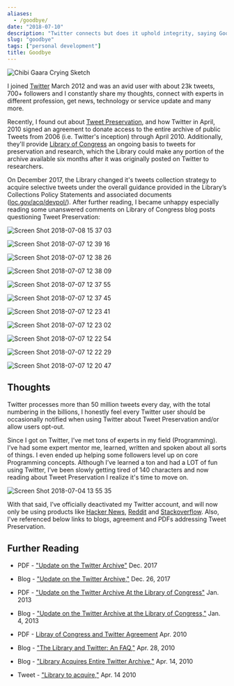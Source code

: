 ```yaml
---
aliases:
  - /goodbye/
date: "2018-07-10"
description: "Twitter connects but does it uphold integrity, saying Goodbye"
slug: "goodbye"
tags: ["personal development"]
title: Goodbye
---
```



![Chibi Gaara Crying Sketch][]


I joined [Twitter][] March 2012 and was an avid user with about 23k tweets, 700+ followers and I constantly share my thoughts, connect with experts in different profession, get news, technology or service update and many more.

Recently, I found out about [Tweet Preservation][], and how Twitter in April, 2010 signed an agreement to donate access to the entire archive of public Tweets from 2006 (i.e. Twitter's inception) through April 2010. Additionally, they'll provide [Library of Congress] an ongoing basis to tweets for preservation and research, which the Library could make any portion of the archive available six months after it was originally posted on Twitter to researchers.

On December 2017, the Library changed it's tweets collection strategy to acquire selective tweets under the overall guidance provided in the Library’s Collections Policy Statements and associated documents ([loc.gov/acq/devpol/][]). After further reading, I became unhappy especially reading some unanswered comments on Library of Congress blog posts questioning Tweet Preservation:


![Screen Shot 2018-07-08 15 37 03][]

![Screen Shot 2018-07-07 12 39 16][]

![Screen Shot 2018-07-07 12 38 26][]

![Screen Shot 2018-07-07 12 38 09][]

![Screen Shot 2018-07-07 12 37 55][]

![Screen Shot 2018-07-07 12 37 45][]

![Screen Shot 2018-07-07 12 23 41][]

![Screen Shot 2018-07-07 12 23 02][]

![Screen Shot 2018-07-07 12 22 54][]

![Screen Shot 2018-07-07 12 22 29][]

![Screen Shot 2018-07-07 12 20 47][]


## Thoughts

Twitter processes more than 50 million tweets every day, with the total numbering in the billions, I honestly feel every Twitter user should be occasionally notified when using Twitter about Tweet Preservation and/or allow users opt-out.

Since I got on Twitter, I’ve met tons of experts in my field (Programming). I’ve had some expert mentor me, learned, written and spoken about all sorts of things. I even ended up helping some followers level up on core Programming concepts. Although I’ve learned a ton and had a LOT of fun using Twitter, I’ve been slowly getting tired of 140 characters and now reading about Tweet Preservation I realize it's time to move on.


![Screen Shot 2018-07-04 13 55 35][]


With that said, I’ve officially deactivated my Twitter account, and will now only be using products like [Hacker News][], [Reddit][] and [Stackoverflow][]. Also, I've referenced below links to blogs, agreement and PDFs addressing Tweet Preservation.


## Further Reading

- PDF - ["Update on the Twitter Archive"][] Dec. 2017
- Blog - ["Update on the Twitter Archive,"][] Dec. 26, 2017
- PDF - ["Update on the Twitter Archive At the Library of Congress"][] Jan. 2013
- Blog - ["Update on the Twitter Archive at the Library of Congress,"][] Jan. 4, 2013
- PDF - [Libray of Congress and Twitter Agreement][] Apr. 2010
- Blog - ["The Library and Twitter: An FAQ,"][] Apr. 28, 2010
- Blog - ["Library Acquires Entire Twitter Archive,"][] Apr. 14, 2010
- Tweet - ["Library to acquire,"][] Apr. 14 2010

  [Chibi Gaara Crying Sketch]: /static/images/2018/chibi-gaara-crying-sketch.jpg "Chibi Gaara Crying Sketch"
  [Screen Shot 2018-07-04 13 55 35]: /static/images/2018/Screen%20Shot%202018-07-04%2013%2055%2035.png "Screen Shot 2018-07-04 13 55 35"
  [Twitter]: https://twitter.com "Twitter"
  [Library of Congress]: https://loc.gov "Library of Congress"
  [Tweet Preservation]: https://blog.twitter.com/official/en_us/a/2010/tweet-preservation.html "Twitter Blog on Tweet Preservation"
  [loc.gov/acq/devpol/]: https://www.loc.gov/acq/devpol/ "Collections Policy Statements and Overviews"
  [Screen Shot 2018-07-08 15 37 03]: /static/images/2018/Screen%20Shot%202018-07-08%2015%2037%2003.png "Screen Shot 2018-07-08 15 37 03"
  [Screen Shot 2018-07-07 12 20 47]: /static/images/2018/Screen%20Shot%202018-07-07%2012%2020%2047.png "Screen Shot 2018-07-07 12 20 47"
  [Screen Shot 2018-07-07 12 22 29]: /static/images/2018/Screen%20Shot%202018-07-07%2012%2022%2029.png "Screen Shot 2018-07-07 12 22 29"
  [Screen Shot 2018-07-07 12 22 54]: /static/images/2018/Screen%20Shot%202018-07-07%2012%2022%2054.png "Screen Shot 2018-07-07 12 22 54"
  [Screen Shot 2018-07-07 12 23 02]: /static/images/2018/Screen%20Shot%202018-07-07%2012%2023%2002.png "Screen Shot 2018-07-07 12 23 02"
  [Screen Shot 2018-07-07 12 23 41]: /static/images/2018/Screen%20Shot%202018-07-07%2012%2023%2041.png "Screen Shot 2018-07-07 12 23 41"
  [Screen Shot 2018-07-07 12 37 45]: /static/images/2018/Screen%20Shot%202018-07-07%2012%2037%2045.png "Screen Shot 2018-07-07 12 37 45"
  [Screen Shot 2018-07-07 12 37 55]: /static/images/2018/Screen%20Shot%202018-07-07%2012%2037%2055.png "Screen Shot 2018-07-07 12 37 55"
  [Screen Shot 2018-07-07 12 38 09]: /static/images/2018/Screen%20Shot%202018-07-07%2012%2038%2009.png "Screen Shot 2018-07-07 12 38 09"
  [Screen Shot 2018-07-07 12 38 26]: /static/images/2018/Screen%20Shot%202018-07-07%2012%2038%2026.png "Screen Shot 2018-07-07 12 38 26"
  [Screen Shot 2018-07-07 12 39 16]: /static/images/2018/Screen%20Shot%202018-07-07%2012%2039%2016.png "Screen Shot 2018-07-07 12 39 16"
  [Hacker News]: https://news.ycombinator.com "Hacker News"
  [Reddit]: https://www.reddit.com "Reddit"
  [Stackoverflow]: https://stackoverflow.com "Stackoverflow"
  ["Update on the Twitter Archive"]: https://blogs.loc.gov/loc/files/2017/12/2017dec_twitter_white-paper.pdf "Update on the Twitter Archive at the Library of Congress PDF"
  ["Update on the Twitter Archive,"]: https://blogs.loc.gov/loc/2017/12/update-on-the-twitter-archive-at-the-library-of-congress-2/ "Update on the Twitter Archive,"
  ["Update on the Twitter Archive At the Library of Congress"]: https://www.loc.gov/static/managed-content/uploads/sites/6/2017/02/twitter_report_2013jan.pdf "Update on the Twitter Archive At the Library of Congress"
  ["Update on the Twitter Archive at the Library of Congress,"]: https://blogs.loc.gov/loc/2013/01/update-on-the-twitter-archive-at-the-library-of-congress/ "Update on the Twitter Archive at the Library of Congress"
  [Libray of Congress and Twitter Agreement]: https://blogs.loc.gov/loc/files/2010/04/LOC-Twitter.pdf "LOC Twitter Agreement"
  ["The Library and Twitter: An FAQ,"]: https://blogs.loc.gov/loc/2010/04/the-library-and-twitter-an-faq/ "The Library and Twitter: An FAQ"
  ["Library Acquires Entire Twitter Archive,"]: https://blogs.loc.gov/loc/2010/04/how-tweet-it-is-library-acquires-entire-twitter-archive/ "How Tweet It Is!: Library Acquires Entire Twitter Archive"
  ["Library to acquire,"]: https://twitter.com/librarycongress/status/12169442690 "Library to acquire ENTIRE Twitter archive"